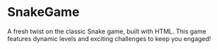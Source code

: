 # SnakeGame
A fresh twist on the classic Snake game, built with HTML. This game features dynamic levels and exciting challenges to keep you engaged!
